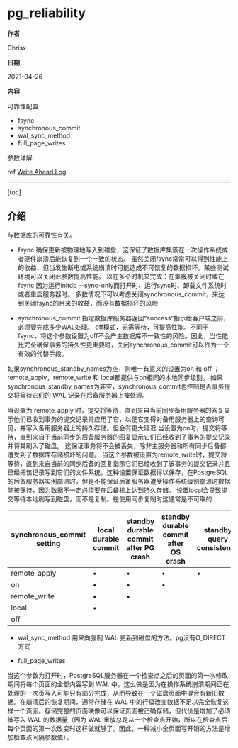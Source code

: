 # pg_reliability

**作者**

Chrisx

**日期**

2021-04-26

**内容**

可靠性配置

* fsync
* synchronous_commit
* wal_sync_method
* full_page_writes

参数详解

ref [Write Ahead Log](https://www.postgresql.org/docs/13/runtime-config-wal.html#GUC-WAL-SYNC-METHOD)

---

[toc]

## 介绍

与数据库的可靠性有关。

* fsync
确保更新被物理地写入到磁盘，这保证了数据库集簇在一次操作系统或者硬件崩溃后能恢复到一个一致的状态。 虽然关闭fsync常常可以得到性能上的收益，但当发生断电或系统崩溃时可能造成不可恢复的数据损坏。某些测试环境可以关闭此参数提高性能。
以在多个时机来完成：在集簇被关闭时或在 fsync 因为运行initdb --sync-only而打开时、运行sync时、卸载文件系统时或者重启服务器时。
多数情况下可以考虑关闭synchronous_commit，来达到关闭fsync的带来的收益，而没有数据损坏的风险

* synchronous_commit
指定数据库服务器返回“success”指示给客户端之前，必须要完成多少WAL处理。 off模式，无需等待，可提高性能。不同于fsync，将这个参数设置为off不会产生数据库不一致性的风险。因此，当性能比完全确保事务的持久性更重要时，关闭synchronous_commit可以作为一个有效的代替手段。

如果synchronous_standby_names为空，则唯一有意义的设置为on 和 off ； remote_apply，remote_write 和 local都提供与on相同的本地同步级别。
如果synchronous_standby_names为非空，synchronous_commit也控制是否事务提交将等待它们的 WAL 记录在后备服务器上被处理。

当设置为 remote_apply 时，提交将等待，直到来自当前同步备用服务器的答复显示他们已收到事务的提交记录并应用了它，以便它变得对备用服务器上的查询可见，并写入备用服务器上的持久存储。但会有更大延迟
当设置为on时，提交将等待，直到来自于当前同步的后备服务器的回复显示它们已经收到了事务的提交记录并将其刷入了磁盘。 这保证事务将不会被丢失，除非主服务器和所有同步后备都遭受到了数据库存储损坏的问题。
当这个参数被设置为remote_write时，提交将等待，直到来自当前的同步后备的回复指示它们已经收到了该事务的提交记录并且已经把该记录写到它们的文件系统，这种设置保证数据得以保存，在PostgreSQL的后备服务器实例崩溃时，但是不能保证后备服务器遭受操作系统级别崩溃时数据能被保持，因为数据不一定必须要在后备机上达到持久存储。
设置local会导致提交等待本地刷写到磁盘，而不是复制。在使用同步复制时这通常是不可取的

| synchronous_commit setting | local durable commit | standby durable commit after PG crash | standby durable commit after OS crash | standby query consistency |
| -------------------------- | -------------------- | ------------------------------------- | ------------------------------------- | ------------------------- |
| remote_apply               | •                    | •                                     | •                                     | •                         |
| on                         | •                    | •                                     | •                                     |
| remote_write               | •                    | •                                     |                                       |
| local                      | •                    |                                       |                                       |
| off                        |                      |                                       |                                       |

* wal_sync_method
用来向强制 WAL 更新到磁盘的方法。pg没有O_DIRECT方式

* full_page_writes

当这个参数为打开时，PostgreSQL服务器在一个检查点之后的页面的第一次修改期间将每个页面的全部内容写到 WAL 中。这么做是因为在操作系统崩溃期间正在处理的一次页写入可能只有部分完成，从而导致在一个磁盘页面中混合有新旧数据。在崩溃后的恢复期间，通常存储在 WAL 中的行级改变数据不足以完全恢复这样一个页面。存储完整的页面映像可以保证页面被正确存储，但代价是增加了必须被写入 WAL 的数据量（因为 WAL 重放总是从一个检查点开始，所以在检查点后每个页面的第一次改变时这样做就够了。因此，一种减小全页面写开销的方法是增加检查点间隔参数值）。